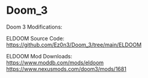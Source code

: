 # Doom_3
Doom 3 Modifications:  

ELDOOM Source Code:
https://github.com/Ez0n3/Doom_3/tree/main/ELDOOM

ELDOOM Mod Downloads:  
https://www.moddb.com/mods/eldoom  
https://www.nexusmods.com/doom3/mods/1681  

